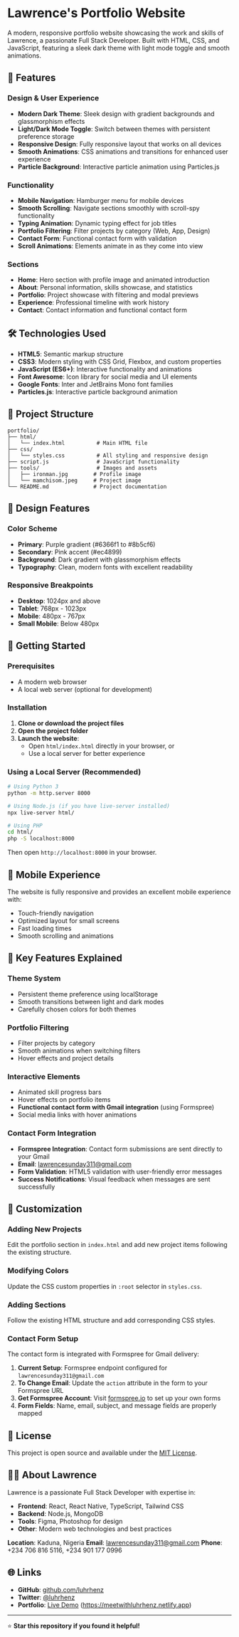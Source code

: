# Lawrence's Portfolio Website

A modern, responsive portfolio website showcasing the work and skills of Lawrence, a passionate Full Stack Developer. Built with HTML, CSS, and JavaScript, featuring a sleek dark theme with light mode toggle and smooth animations.

## 🚀 Features

### Design & User Experience
- **Modern Dark Theme**: Sleek design with gradient backgrounds and glassmorphism effects
- **Light/Dark Mode Toggle**: Switch between themes with persistent preference storage
- **Responsive Design**: Fully responsive layout that works on all devices
- **Smooth Animations**: CSS animations and transitions for enhanced user experience
- **Particle Background**: Interactive particle animation using Particles.js

### Functionality
- **Mobile Navigation**: Hamburger menu for mobile devices
- **Smooth Scrolling**: Navigate sections smoothly with scroll-spy functionality
- **Typing Animation**: Dynamic typing effect for job titles
- **Portfolio Filtering**: Filter projects by category (Web, App, Design)
- **Contact Form**: Functional contact form with validation
- **Scroll Animations**: Elements animate in as they come into view

### Sections
- **Home**: Hero section with profile image and animated introduction
- **About**: Personal information, skills showcase, and statistics
- **Portfolio**: Project showcase with filtering and modal previews
- **Experience**: Professional timeline with work history
- **Contact**: Contact information and functional contact form

## 🛠️ Technologies Used

- **HTML5**: Semantic markup structure
- **CSS3**: Modern styling with CSS Grid, Flexbox, and custom properties
- **JavaScript (ES6+)**: Interactive functionality and animations
- **Font Awesome**: Icon library for social media and UI elements
- **Google Fonts**: Inter and JetBrains Mono font families
- **Particles.js**: Interactive particle background animation

## 📁 Project Structure

```
portfolio/
├── html/
│   └── index.html          # Main HTML file
├── css/
│   └── styles.css          # All styling and responsive design
├── script.js               # JavaScript functionality
├── tools/                  # Images and assets
│   ├── ironman.jpg        # Profile image
│   └── mamchisom.jpeg     # Project image
└── README.md              # Project documentation
```

## 🎨 Design Features

### Color Scheme
- **Primary**: Purple gradient (#6366f1 to #8b5cf6)
- **Secondary**: Pink accent (#ec4899)
- **Background**: Dark gradient with glassmorphism effects
- **Typography**: Clean, modern fonts with excellent readability

### Responsive Breakpoints
- **Desktop**: 1024px and above
- **Tablet**: 768px - 1023px
- **Mobile**: 480px - 767px
- **Small Mobile**: Below 480px

## 🚀 Getting Started

### Prerequisites
- A modern web browser
- A local web server (optional for development)

### Installation

1. **Clone or download the project files**
2. **Open the project folder**
3. **Launch the website**:
   - Open `html/index.html` directly in your browser, or
   - Use a local server for better experience

### Using a Local Server (Recommended)

```bash
# Using Python 3
python -m http.server 8000

# Using Node.js (if you have live-server installed)
npx live-server html/

# Using PHP
cd html/
php -S localhost:8000
```

Then open `http://localhost:8000` in your browser.

## 📱 Mobile Experience

The website is fully responsive and provides an excellent mobile experience with:
- Touch-friendly navigation
- Optimized layout for small screens
- Fast loading times
- Smooth scrolling and animations

## 🎯 Key Features Explained

### Theme System
- Persistent theme preference using localStorage
- Smooth transitions between light and dark modes
- Carefully chosen colors for both themes

### Portfolio Filtering
- Filter projects by category
- Smooth animations when switching filters
- Hover effects and project details

### Interactive Elements
- Animated skill progress bars
- Hover effects on portfolio items
- **Functional contact form with Gmail integration** (using Formspree)
- Social media links with hover animations

### Contact Form Integration
- **Formspree Integration**: Contact form submissions are sent directly to your Gmail
- **Email**: lawrencesunday311@gmail.com
- **Form Validation**: HTML5 validation with user-friendly error messages
- **Success Notifications**: Visual feedback when messages are sent successfully

## 🔧 Customization

### Adding New Projects
Edit the portfolio section in `index.html` and add new project items following the existing structure.

### Modifying Colors
Update the CSS custom properties in `:root` selector in `styles.css`.

### Adding Sections
Follow the existing HTML structure and add corresponding CSS styles.

### Contact Form Setup
The contact form is integrated with Formspree for Gmail delivery:

1. **Current Setup**: Formspree endpoint configured for `lawrencesunday311@gmail.com`
2. **To Change Email**: Update the `action` attribute in the form to your Formspree URL
3. **Get Formspree Account**: Visit [formspree.io](https://formspree.io) to set up your own forms
4. **Form Fields**: Name, email, subject, and message fields are properly mapped

## 📄 License

This project is open source and available under the [MIT License](LICENSE).

## 👨‍💻 About Lawrence

Lawrence is a passionate Full Stack Developer with expertise in:
- **Frontend**: React, React Native, TypeScript, Tailwind CSS
- **Backend**: Node.js, MongoDB
- **Tools**: Figma, Photoshop for design
- **Other**: Modern web technologies and best practices

**Location**: Kaduna, Nigeria
**Email**: lawrencesunday311@gmail.com
**Phone**: +234 706 816 5116, +234 901 177 0996

## 🌐 Links
- **GitHub**: [github.com/luhrhenz](https://github.com/luhrhenz)
- **Twitter**: [@luhrhenz](https://twitter.com/luhrhenz)
- **Portfolio**: [Live Demo](#) (https://meetwithluhrhenz.netlify.app)

---

⭐ **Star this repository if you found it helpful!**